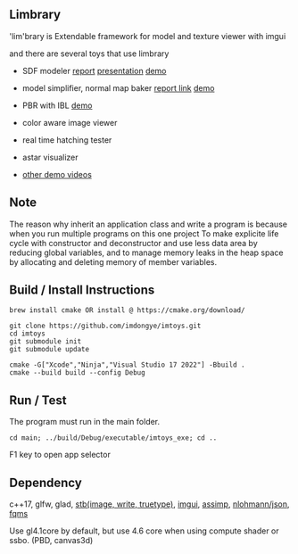 ## Limbrary

'lim'brary is Extendable framework for model and texture viewer with imgui

and there are several toys that use limbrary

-   SDF modeler [report](https://drive.google.com/file/d/1fsZAitytSMygLGITExE0Y6ucwJFRNriO/view?usp=sharing) [presentation](https://youtu.be/KKeihZ03pAs) [demo](https://youtu.be/l02dHs1q9Jo)

-   model simplifier, normal map baker [report link](https://imdongye.notion.site/Simplification-d21e692652104cb39ce3befde034fcd2?pvs=4) [demo](https://youtu.be/wZzI8Hjm5jQ)

-   PBR with IBL [demo](https://youtu.be/Yxrlhfb-fXo)

-   color aware image viewer

-   real time hatching tester

-   astar visualizer

-   [other demo videos](https://youtu.be/GvtG-AYt6d4)


## Note

The reason why inherit an application class and write a program is because when you run multiple programs on this one project To make explicite life cycle with constructor and deconstructor and use less data area by reducing global variables, and to manage memory leaks in the heap space by allocating and deleting memory of member variables.

## Build / Install Instructions

```
brew install cmake OR install @ https://cmake.org/download/

git clone https://github.com/imdongye/imtoys.git
cd imtoys
git submodule init
git submodule update

cmake -G["Xcode","Ninja","Visual Studio 17 2022"] -Bbuild .
cmake --build build --config Debug
```

## Run / Test

The program must run in the main folder.

```
cd main; ../build/Debug/executable/imtoys_exe; cd ..
```

F1 key to open app selector

## Dependency

c++17, glfw, glad, [stb(image, write, truetype)](https://github.com/nothings/stb), [imgui](https://github.com/ocornut/imgui), [assimp](https://github.com/assimp/assimp), [nlohmann/json](https://github.com/nlohmann/json), [fqms](https://github.com/sp4cerat/Fast-Quadric-Mesh-Simplification)

Use gl4.1core by default, but use 4.6 core when using compute shader or ssbo. (PBD, canvas3d)

